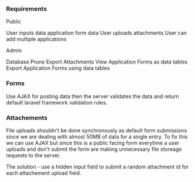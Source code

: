 ### Requirements

Public

User inputs data application form data
User uploads attachments
User can add multiple applications

Admin

Database Prune
Export Attachments
View Application Forms as data tables
Export Application Forms using data tables

### Forms

Use AJAX for posting data then the server validates the data and return default laravel framework validation rules.

### Attachements

File uploads shouldn't be done synchronously as default form submissions since we are dealing with almost 50MB of data for a single entry.  To fix this we can use AJAX but since this is a public facing form everytime a user uploads and don't submit the form are making unnecessary file storeage requests to the server. 

The solution - use a hidden input field to submit a random attachment id for each attachement upload field.